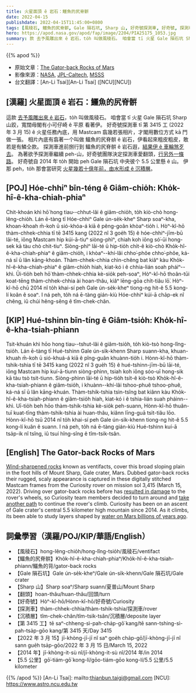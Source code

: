 ```yaml
---
title: 火星面頂 ê 岩石：鱷魚的尻脊骿
date: 2022-04-15
publishdate: 2022-04-15T11:45:00+0800
tags: [風稜石, 鱷魚的尻脊骿, Gale 隕石坑, Sharp 山, 好奇號探測車, 好奇號, 探測車, 沉積層]
hero: https://apod.nasa.gov/apod/fap/image/2204/PIA25175_1053.jpg
summary: 款 去予風雕出來 ê 岩石，to̍h 叫做風稜石。 咱會當 tī 火星 Gale 隕石坑 Sharp 山跤，寬闊毋閣有小可仔崎 ê 平原 看著伊。
---
```


{{% apod %}}

- 原始文章：[The Gator-back Rocks of Mars](https://apod.nasa.gov/apod/ap220415.html)
- 影像來源：[NASA](https://www.nasa.gov/), [JPL-Caltech](https://www.jpl.nasa.gov/), [MSSS](https://www.msss.com/)
- 台文翻譯：[An-Li Tsai][An-Li Tsai] ([NCU][NCU])

## [漢羅] 火星面頂 ê 岩石：鱷魚的尻脊骿
這款 [去予風雕出來 ê 岩石][Wind-sharpened rocks]，to̍h 叫做風稜石。
咱會當 tī 火星 Gale 隕石坑 Sharp 山跤，寬闊毋閣有小可仔崎 ê 平原 看著伊。
好奇號探測車 tī 第 3415 工 (2022 年 3 月 15) ê 火星任務內底，用 Mastcam 翕幾若張相片，才閣用數位方式 kā 鬥做一張。
相片內底有翕著一个叫做 鱷魚的尻脊骿 ê 岩石，伊看起來粗皮粗皮，敢若是有鱗仝款。
探測車進前捌行到 鱷魚的尻脊骿 ê 岩石遐，[結果伊 ê 車輪煞歹去][resulted in damage]。
為著欲予探測車繼續 peh-山，好奇號團隊決定探測車愛翻頭，[行另外一條路][take another path]。
好奇號自 2014 年 to̍h 開始 peh Gale 隕石坑 中央彼个 5.5 公里懸 ê 山。
伊那 peh，to̍h 那會當研究 [火星幾若十億年前，由水形成 ê 沉積層][water on Mars billions of years ago]。

## [POJ] Hóe-chhiⁿ bīn-téng ê Giâm-chio̍h: Kho̍k-hî-ê-kha-chiah-phiaⁿ
Chit-khoán khì hō͘ hong tiau--chhut-lâi ê giâm-chio̍h, to̍h kiò-chò hong-lêng-chio̍h.
Lán ē-tàng tī Hóe-chhiⁿ Gale ún-se̍k-kheⁿ Sharp soaⁿ-kha, khoan-khoah m̄-koh ū sió-khóa-á kiā ê pêng-goân khòaⁿ-tio̍h i.
Hòⁿ-kî-hō thàm-chhek-chhia tī tē 3415 kang (2022 nî 3 goe̍h 15) ê hóe-chhiⁿ-jīm-bū lāi-té, iōng Mastcam hip kúi-ā-tiuⁿ siòng-phìⁿ, chiah koh iōng só͘-ūi hong-sek kā tàu chò chit-tiuⁿ.
Siòng-phìⁿ lāi-té ū hip-tio̍h chi̍t-ê kiò-chò Kho̍k-hî-ê-kha-chiah-phiaⁿ ê giâm-chio̍h, i khòaⁿ--khí-lâi chho͘-phôe chho͘-phôe, ká-ná sī ū lân kāng-khoán.
Thàm-chhek-chhia chìn-chêng bat kiâⁿ kàu Kho̍k-hî-ê-kha-chiah-phiaⁿ ê giâm-chio̍h hiah, kiat-kó i  ê chhia-lián soah pháiⁿ--khì.
Ūi-tio̍h beh hō͘ thàm-chhek-chhia kè-sio̍k peh-soaⁿ, Hòⁿ-kî-hō thoân-tūi koat-tēng thàm-chhek-chhia ài hoan-thâu, kiâⁿ lēng-gōa chi̍t-tiâu lō͘.
Hòⁿ-kî-hō chū 2014 nî to̍h khai-sí peh Gale ún-se̍k-kheⁿ tiong-ng hit-ê 5.5 kong-lí koân ê soaⁿ.
I ná peh, to̍h ná ē-tàng gián-kiù Hóe-chhiⁿ kúi-ā cha̍p-ek nî chêng, iû chúi hêng-sêng ê tîm-chek-chân.

## [KIP] Hué-tshinn bīn-tíng ê Giâm-tsio̍h: Kho̍k-hî-ê-kha-tsiah-phiann
Tsit-khuán khì hōo hong tiau--tshut-lâi ê giâm-tsio̍h, to̍h kiò-tsò hong-lîng-tsio̍h.
Lán ē-tàng tī Hué-tshinn Gale ún-si̍k-khenn Sharp suann-kha, khuan-khuah m̄-koh ū sió-khuá-á kiā ê pîng-guân khuànn-tio̍h i.
Hònn-kî-hō thàm-tshik-tshia tī tē 3415 kang (2022 nî 3 gue̍h 15) ê hué-tshinn-jīm-bū lāi-té, iōng Mastcam hip kuí-ā-tiunn siòng-phìnn, tsiah koh iōng sóo-uī hong-sik kā tàu tsò tsit-tiunn.
Siòng-phìnn lāi-té ū hip-tio̍h tsi̍t-ê kiò-tsò Kho̍k-hî-ê-kha-tsiah-phiann ê giâm-tsio̍h, i khuànn--khí-lâi tshoo-phuê tshoo-phuê, ká-ná sī ū lân kāng-khuán.
Thàm-tshik-tshia tsìn-tsîng bat kiânn kàu Kho̍k-hî-ê-kha-tsiah-phiann ê giâm-tsio̍h hiah, kiat-kó i  ê tshia-lián suah pháinn--khì.
Uī-tio̍h beh hōo thàm-tshik-tshia kè-sio̍k peh-suann, Hònn-kî-hō thuân-tuī kuat-tīng thàm-tshik-tshia ài huan-thâu, kiânn līng-guā tsi̍t-tiâu lōo.
Hònn-kî-hō tsū 2014 nî to̍h khai-sí peh Gale ún-si̍k-khenn tiong-ng hit-ê 5.5 kong-lí kuân ê suann.
I ná peh, to̍h ná ē-tàng gián-kiù Hué-tshinn kuí-ā tsa̍p-ik nî tsîng, iû tsuí hîng-sîng ê tîm-tsik-tsân.

## [English] The Gator-back Rocks of Mars
[Wind-sharpened rocks][Wind-sharpened rocks] known as ventifacts, cover this broad sloping plain in the foot hills of Mount Sharp, Gale crater, Mars.
Dubbed gator-back rocks their rugged, scaly appearance is captured in these digitally stitched Mastcam frames from the Curiosity rover on mission sol 3,415 (March 15, 2022).
Driving over gator-back rocks before has [resulted in damage][resulted in damage] to the rover's wheels, so Curiosity team members decided to turn around and [take another path][take another path] to continue the rover's climb.
Curiosity has been on an ascent of Gale crater's central 5.5 kilometer high mountain since 2014.
As it climbs, its been able to study layers shaped by [water on Mars billions of years ago][water on Mars billions of years ago].


## 詞彙學習（漢羅/POJ/KIP/華語/English）
- 【風稜石】hong-lêng-chio̍h/hong-lîng-tsio̍h/風稜石/ventifact
- 【鱷魚的尻脊骿】Kho̍k-hî-ê-kha-chiah-phiaⁿ/Kho̍k-hî-ê-kha-tsiah-phiann/鱷魚的背/gator-back rocks
- 【Gale 隕石坑】Gale ún-se̍k-kheⁿ/Gale ún-si̍k-khenn/Gale 隕石坑/Gale crater
- 【Sharp 山】Sharp soaⁿ/Sharp suann/夏普山/Mount Sharp
- 【翻頭】hoan-thâu/huan-thâu/回頭/turn
- 【好奇號】Hòⁿ-kî-hō/Hònn-kî-hō/好奇號/Curiosity
- 【探測車】thàm-chhek-chhia/thàm-tshik-tshia/探測車/rover
- 【沉積層】tîm-chek-chân/tîm-tsik-tsân/沉積層/deposite layer
- 【第 3415 工】tē saⁿ-chheng-sì-pah-cha̍p-gō͘ kang/tē sann-tshing-sì-pah-tsa̍p-gōo kang/第 3415 天/Day 3415
- 【2022 年 3 月 15】jī-khòng-jī-jī nî saⁿ goe̍h cha̍p-gō͘/jī-khòng-jī-jī nî sann gue̍h tsa̍p-gōo/2022 年 3 月 15 日/March 15, 2022
- 【2014 年】jī-khòng-it-sù nî/jī-khòng-it-sù nî/2014 年/in 2014
- 【5.5 公里】gō͘-tiám-gō͘ kong-lí/gōo-tiám-gōo kong-lí/5.5 公里/5.5 kilometer


{{% /apod %}}
[An-Li Tsai]: mailto:thianbun.taigi@gmail.com
[NCU]: https://www.astro.ncu.edu.tw

[copyright]: https://apod.nasa.gov/apod/fap/lib/about_apod.html#srapply
[Wind-sharpened rocks]:https://mars.nasa.gov/resources/26654/curiosity-finds-gator-back-rocks-on-greenheugh/
[resulted in damage]:https://mars.nasa.gov/resources/8313/break-in-raised-tread-on-curiosity-wheel/?site=msl
[take another path]:https://www.nasa.gov/feature/jpl/nasa-s-curiosity-mars-rover-reroutes-away-from-gator-back-rocks
[water on Mars billions of years ago]:https://mars.nasa.gov/news/8522/nasas-curiosity-rover-finds-an-ancient-oasis-on-mars/?site=msl
